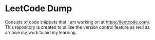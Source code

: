 # LeetCode Dump

Consists of code snippets that I am working on at https://leetcode.com/. This repository is created to utilise the version control feature as well as archive my work to aid my learning. 
